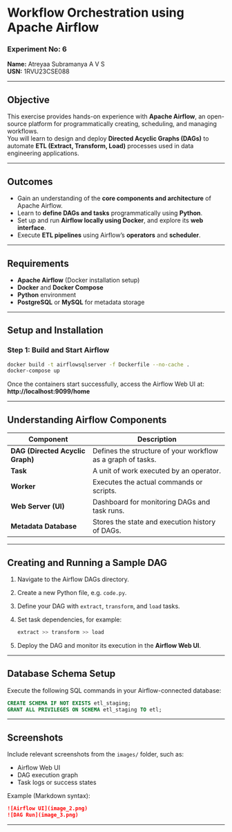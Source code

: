 # Workflow Orchestration using Apache Airflow

### Experiment No: 6  
**Name:** Atreyaa Subramanya A V S  
**USN:** 1RVU23CSE088 

---

## Objective

This exercise provides hands-on experience with **Apache Airflow**, an open-source platform for programmatically creating, scheduling, and managing workflows.  
You will learn to design and deploy **Directed Acyclic Graphs (DAGs)** to automate **ETL (Extract, Transform, Load)** processes used in data engineering applications.

---

## Outcomes

- Gain an understanding of the **core components and architecture** of Apache Airflow.  
- Learn to **define DAGs and tasks** programmatically using **Python**.  
- Set up and run **Airflow locally using Docker**, and explore its **web interface**.  
- Execute **ETL pipelines** using Airflow’s **operators** and **scheduler**.

---

## Requirements

- **Apache Airflow** (Docker installation setup)  
- **Docker** and **Docker Compose**  
- **Python** environment  
- **PostgreSQL** or **MySQL** for metadata storage  

---

## Setup and Installation

### Step 1: Build and Start Airflow

```bash
docker build -t airflowsqlserver -f Dockerfile --no-cache .
docker-compose up
```

Once the containers start successfully, access the Airflow Web UI at:  
**http://localhost:9099/home**

---

## Understanding Airflow Components

| Component | Description |
|------------|--------------|
| **DAG (Directed Acyclic Graph)** | Defines the structure of your workflow as a graph of tasks. |
| **Task** | A unit of work executed by an operator. |
| **Worker** | Executes the actual commands or scripts. |
| **Web Server (UI)** | Dashboard for monitoring DAGs and task runs. |
| **Metadata Database** | Stores the state and execution history of DAGs. |

---

## Creating and Running a Sample DAG

1. Navigate to the Airflow DAGs directory.  
2. Create a new Python file, e.g. `code.py`.  
3. Define your DAG with `extract`, `transform`, and `load` tasks.  
4. Set task dependencies, for example:

   ```python
   extract >> transform >> load
   ```

5. Deploy the DAG and monitor its execution in the **Airflow Web UI**.

---

## Database Schema Setup

Execute the following SQL commands in your Airflow-connected database:

```sql
CREATE SCHEMA IF NOT EXISTS etl_staging;
GRANT ALL PRIVILEGES ON SCHEMA etl_staging TO etl;
```

---

## Screenshots

Include relevant screenshots from the `images/` folder, such as:

- Airflow Web UI  
- DAG execution graph  
- Task logs or success states  

Example (Markdown syntax):

```markdown
![Airflow UI](image_2.png)
![DAG Run](image_3.png)
```

---
